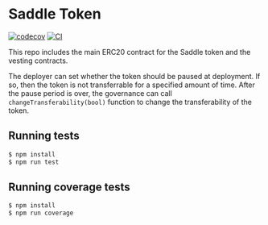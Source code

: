 # Saddle Token

[![codecov](https://codecov.io/gh/saddle-finance/saddle-token/branch/master/graph/badge.svg?token=CWHFZJAFN3)](https://codecov.io/gh/saddle-finance/saddle-token)
[![CI](https://github.com/saddle-finance/saddle-token/workflows/CI/badge.svg)](https://github.com/saddle-finance/saddle-token/actions?query=workflow%3ACI)


This repo includes the main ERC20 contract for the Saddle token and the vesting contracts. 

The deployer can set whether the token should be paused at deployment. If so, then the token is not transferrable for a specified amount of time. 
After the pause period is over, the governance can call `changeTransferability(bool)` function to change the transferability of the token.

## Running tests
```bash
$ npm install
$ npm run test
```

## Running coverage tests
```bash
$ npm install
$ npm run coverage
```

